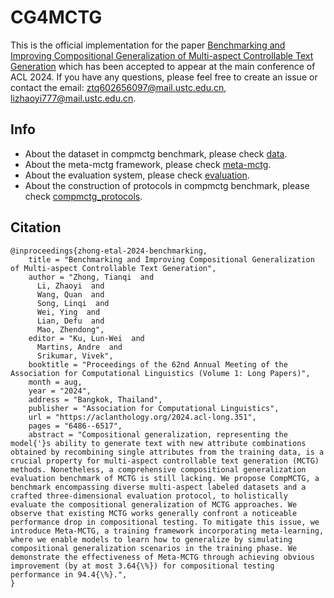 # CG4MCTG
This is the official implementation for the paper [Benchmarking and Improving Compositional Generalization of Multi-aspect Controllable Text Generation](https://arxiv.org/pdf/2404.04232.pdf) which has been accepted to appear at the main conference of ACL 2024. If you have any questions, please feel free to create an issue or contact the email: ztq602656097@mail.ustc.edu.cn, lizhaoyi777@mail.ustc.edu.cn.

## Info
- About the dataset in compmctg benchmark, please check [data](https://github.com/tqzhong/CG4MCTG/tree/main/data).
- About the meta-mctg framework, please check [meta-mctg](https://github.com/tqzhong/CG4MCTG/tree/main/meta-mctg).
- About the evaluation system, please check [evaluation](https://github.com/tqzhong/CG4MCTG/tree/main/evaluation).
- About the construction of protocols in compmctg benchmark, please check [compmctg_protocols](https://github.com/Zhaoyi-Li21/compmctg_protocols).


## Citation
```
@inproceedings{zhong-etal-2024-benchmarking,
    title = "Benchmarking and Improving Compositional Generalization of Multi-aspect Controllable Text Generation",
    author = "Zhong, Tianqi  and
      Li, Zhaoyi  and
      Wang, Quan  and
      Song, Linqi  and
      Wei, Ying  and
      Lian, Defu  and
      Mao, Zhendong",
    editor = "Ku, Lun-Wei  and
      Martins, Andre  and
      Srikumar, Vivek",
    booktitle = "Proceedings of the 62nd Annual Meeting of the Association for Computational Linguistics (Volume 1: Long Papers)",
    month = aug,
    year = "2024",
    address = "Bangkok, Thailand",
    publisher = "Association for Computational Linguistics",
    url = "https://aclanthology.org/2024.acl-long.351",
    pages = "6486--6517",
    abstract = "Compositional generalization, representing the model{'}s ability to generate text with new attribute combinations obtained by recombining single attributes from the training data, is a crucial property for multi-aspect controllable text generation (MCTG) methods. Nonetheless, a comprehensive compositional generalization evaluation benchmark of MCTG is still lacking. We propose CompMCTG, a benchmark encompassing diverse multi-aspect labeled datasets and a crafted three-dimensional evaluation protocol, to holistically evaluate the compositional generalization of MCTG approaches. We observe that existing MCTG works generally confront a noticeable performance drop in compositional testing. To mitigate this issue, we introduce Meta-MCTG, a training framework incorporating meta-learning, where we enable models to learn how to generalize by simulating compositional generalization scenarios in the training phase. We demonstrate the effectiveness of Meta-MCTG through achieving obvious improvement (by at most 3.64{\%}) for compositional testing performance in 94.4{\%}.",
}
```
